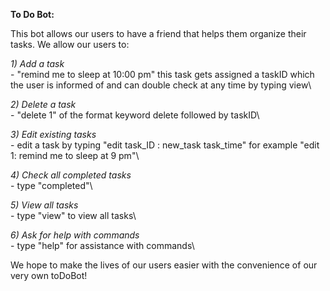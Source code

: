 **To Do Bot:**

This bot allows our users to have a friend that helps them organize their tasks. We allow our users to:

_1) Add a task_\
        - "remind me to sleep at 10:00 pm" this task gets assigned a taskID which the user is informed of and can double check at any time by typing view\

_2) Delete a task_\
        - "delete 1" of the format keyword delete followed by taskID\

_3) Edit existing tasks_\
        - edit a task by typing "edit task_ID : new_task task_time" for example "edit 1: remind me to sleep at 9 pm"\

_4) Check all completed tasks_\
        - type "completed"\

_5) View all tasks_\
        - type "view" to view all tasks\

_6) Ask for help with commands_\
        - type "help" for assistance with commands\

We hope to make the lives of our users easier with the convenience of our very own toDoBot!
